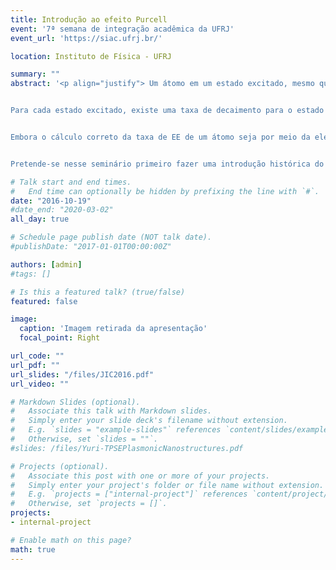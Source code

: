 ```yaml
---
title: Introdução ao efeito Purcell
event: '7ª semana de integração acadêmica da UFRJ'
event_url: 'https://siac.ufrj.br/'

location: Instituto de Física - UFRJ

summary: ""
abstract: '<p align="justify"> Um átomo em um estado excitado, mesmo que isolado de todos os outros corpos no universo, acaba decaindo para seu estado fundamental. A razão é que, por mais isolado que o átomo esteja, ele não deixa de sentir as flutuações quânticas do vácuo, que serão responsáveis, em parte, por esse decaimento. De maneira direta, o estado excitado do átomo juntamente com o estado de zero fóton do campo eletromagnético quantizado não é um estado estacionário do sistema átomo-campo, daí o decaimento. O processo de decaimento do átomo com a emissão de um fóton chama-se emissão espontânea.


Para cada estado excitado, existe uma taxa de decaimento para o estado fundamental, que contém a informação sobre a probabilidade do átomo decair após um tempo t. Inicialmente pensava-se que a taxa de emissão espontânea (EE) fosse uma propriedade intrínseca dos átomos. No entanto, em 1946, Edward Mills Purcell previu que corpos na vizinhança de um sistema atômico poderiam alterar essa taxa. Fronteiras podem aumentar, diminuir ou até mesmo suprimir a taxa de EE. A partir de então, a influência da vizinhança em um emissor quântico (átomo, molécula, ...) passou a ser chamada efeito Purcell. O estudo desse efeito vem sendo retomado nos últimos anos por possuir aplicações em diversas áreas, como fotônica.


Embora o cálculo correto da taxa de EE de um átomo seja por meio da eletrodinâmica quântica, o estudo do efeito Purcell pode ser feito considerando-se, no lugar de um átomo, um dipolo real oscilante na presença de um corpo. Pode-se mostrar que a razão entre as taxas de EE na presença de fronteiras e no espaço livre calculada dessa forma coincide com o resultado quântico.


Pretende-se nesse seminário primeiro fazer uma introdução histórica do assunto, e motivar o estudo do mesmo. Depois apresentar um método simples discutido por Serge Haroche que mapeia o problema quântico em questão, isto é, átomo na presença de uma fronteira, no análogo clássico de um dipolo real oscilante na presença da mesma. Por fim, serão consideraradas diversas situações de interesse, desde as mais simples como átomo próximo a uma ou duas paredes metálicas, até casos mais complicados como átomo próximo a uma esfera.</p>'

# Talk start and end times.
#   End time can optionally be hidden by prefixing the line with `#`.
date: "2016-10-19"
#date_end: "2020-03-02"
all_day: true

# Schedule page publish date (NOT talk date).
#publishDate: "2017-01-01T00:00:00Z"

authors: [admin]
#tags: []

# Is this a featured talk? (true/false)
featured: false

image:
  caption: 'Imagem retirada da apresentação'
  focal_point: Right

url_code: ""
url_pdf: ""
url_slides: "/files/JIC2016.pdf"
url_video: ""

# Markdown Slides (optional).
#   Associate this talk with Markdown slides.
#   Simply enter your slide deck's filename without extension.
#   E.g. `slides = "example-slides"` references `content/slides/example-slides.md`.
#   Otherwise, set `slides = ""`.
#slides: /files/Yuri-TPSEPlasmonicNanostructures.pdf

# Projects (optional).
#   Associate this post with one or more of your projects.
#   Simply enter your project's folder or file name without extension.
#   E.g. `projects = ["internal-project"]` references `content/project/deep-learning/index.md`.
#   Otherwise, set `projects = []`.
projects:
- internal-project

# Enable math on this page?
math: true
---
```

